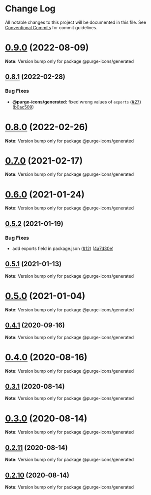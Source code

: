 # Change Log

All notable changes to this project will be documented in this file.
See [Conventional Commits](https://conventionalcommits.org) for commit guidelines.

# [0.9.0](https://github.com/antfu/purge-icons/compare/v0.8.2...v0.9.0) (2022-08-09)

**Note:** Version bump only for package @purge-icons/generated





## [0.8.1](https://github.com/antfu/purge-icons/compare/v0.8.0...v0.8.1) (2022-02-28)


### Bug Fixes

* **@purge-icons/generated:** fixed wrong values of `exports` ([#27](https://github.com/antfu/purge-icons/issues/27)) ([b0ac509](https://github.com/antfu/purge-icons/commit/b0ac5097e12efc2c2d07ef243f3c8cbf0ebd4ba7))





# [0.8.0](https://github.com/antfu/purge-icons/compare/v0.7.0...v0.8.0) (2022-02-26)

**Note:** Version bump only for package @purge-icons/generated





# [0.7.0](https://github.com/antfu/purge-icons/compare/v0.6.0...v0.7.0) (2021-02-17)

**Note:** Version bump only for package @purge-icons/generated





# [0.6.0](https://github.com/antfu/purge-icons/compare/v0.5.2...v0.6.0) (2021-01-24)

**Note:** Version bump only for package @purge-icons/generated





## [0.5.2](https://github.com/antfu/purge-icons/compare/v0.5.1...v0.5.2) (2021-01-19)


### Bug Fixes

* add exports field in package.json ([#12](https://github.com/antfu/purge-icons/issues/12)) ([4a7d30e](https://github.com/antfu/purge-icons/commit/4a7d30e1d0c96267c8eb3d022c80a552430b0633))





## [0.5.1](https://github.com/antfu/purge-icons/compare/v0.5.0...v0.5.1) (2021-01-13)

**Note:** Version bump only for package @purge-icons/generated





# [0.5.0](https://github.com/antfu/purge-icons/compare/v0.4.5...v0.5.0) (2021-01-04)

**Note:** Version bump only for package @purge-icons/generated





## [0.4.1](https://github.com/antfu/purge-icons/compare/v0.4.0...v0.4.1) (2020-09-16)

**Note:** Version bump only for package @purge-icons/generated





# [0.4.0](https://github.com/antfu/purge-icons/compare/v0.3.1...v0.4.0) (2020-08-16)

**Note:** Version bump only for package @purge-icons/generated





## [0.3.1](https://github.com/antfu/purge-icons/compare/v0.3.0...v0.3.1) (2020-08-14)

**Note:** Version bump only for package @purge-icons/generated





# [0.3.0](https://github.com/antfu/purge-icons/compare/v0.2.11...v0.3.0) (2020-08-14)

**Note:** Version bump only for package @purge-icons/generated





## [0.2.11](https://github.com/antfu/purge-icons/compare/v0.2.10...v0.2.11) (2020-08-14)

**Note:** Version bump only for package @purge-icons/generated





## [0.2.10](https://github.com/antfu/purge-icons/compare/v0.1.0...v0.2.10) (2020-08-14)

**Note:** Version bump only for package @purge-icons/generated
